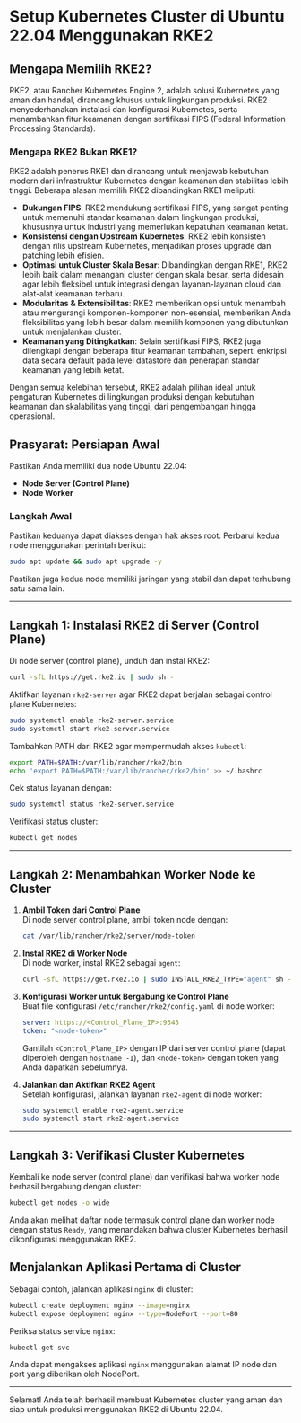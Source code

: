 # Setup Kubernetes Cluster di Ubuntu 22.04 Menggunakan RKE2

## Mengapa Memilih RKE2?

RKE2, atau Rancher Kubernetes Engine 2, adalah solusi Kubernetes yang aman dan handal, dirancang khusus untuk lingkungan produksi. RKE2 menyederhanakan instalasi dan konfigurasi Kubernetes, serta menambahkan fitur keamanan dengan sertifikasi FIPS (Federal Information Processing Standards).

### Mengapa RKE2 Bukan RKE1?

RKE2 adalah penerus RKE1 dan dirancang untuk menjawab kebutuhan modern dari infrastruktur Kubernetes dengan keamanan dan stabilitas lebih tinggi. Beberapa alasan memilih RKE2 dibandingkan RKE1 meliputi:

- **Dukungan FIPS**: RKE2 mendukung sertifikasi FIPS, yang sangat penting untuk memenuhi standar keamanan dalam lingkungan produksi, khususnya untuk industri yang memerlukan kepatuhan keamanan ketat.
- **Konsistensi dengan Upstream Kubernetes**: RKE2 lebih konsisten dengan rilis upstream Kubernetes, menjadikan proses upgrade dan patching lebih efisien.
- **Optimasi untuk Cluster Skala Besar**: Dibandingkan dengan RKE1, RKE2 lebih baik dalam menangani cluster dengan skala besar, serta didesain agar lebih fleksibel untuk integrasi dengan layanan-layanan cloud dan alat-alat keamanan terbaru.
- **Modularitas & Extensibilitas**: RKE2 memberikan opsi untuk menambah atau mengurangi komponen-komponen non-esensial, memberikan Anda fleksibilitas yang lebih besar dalam memilih komponen yang dibutuhkan untuk menjalankan cluster.
- **Keamanan yang Ditingkatkan**: Selain sertifikasi FIPS, RKE2 juga dilengkapi dengan beberapa fitur keamanan tambahan, seperti enkripsi data secara default pada level datastore dan penerapan standar keamanan yang lebih ketat.

Dengan semua kelebihan tersebut, RKE2 adalah pilihan ideal untuk pengaturan Kubernetes di lingkungan produksi dengan kebutuhan keamanan dan skalabilitas yang tinggi, dari pengembangan hingga operasional.

## Prasyarat: Persiapan Awal

Pastikan Anda memiliki dua node Ubuntu 22.04:

- **Node Server (Control Plane)**
- **Node Worker**

### Langkah Awal

Pastikan keduanya dapat diakses dengan hak akses root. Perbarui kedua node menggunakan perintah berikut:

```bash
sudo apt update && sudo apt upgrade -y
```

Pastikan juga kedua node memiliki jaringan yang stabil dan dapat terhubung satu sama lain.

---

## Langkah 1: Instalasi RKE2 di Server (Control Plane)

Di node server (control plane), unduh dan instal RKE2:

```bash
curl -sfL https://get.rke2.io | sudo sh -
```

Aktifkan layanan `rke2-server` agar RKE2 dapat berjalan sebagai control plane Kubernetes:

```bash
sudo systemctl enable rke2-server.service
sudo systemctl start rke2-server.service
```

Tambahkan PATH dari RKE2 agar mempermudah akses `kubectl`:

```bash
export PATH=$PATH:/var/lib/rancher/rke2/bin
echo 'export PATH=$PATH:/var/lib/rancher/rke2/bin' >> ~/.bashrc
```

Cek status layanan dengan:

```bash
sudo systemctl status rke2-server.service
```

Verifikasi status cluster:

```bash
kubectl get nodes
```

---

## Langkah 2: Menambahkan Worker Node ke Cluster

1. **Ambil Token dari Control Plane**  
   Di node server control plane, ambil token node dengan:

   ```bash
   cat /var/lib/rancher/rke2/server/node-token
   ```

2. **Instal RKE2 di Worker Node**  
   Di node worker, instal RKE2 sebagai `agent`:

   ```bash
   curl -sfL https://get.rke2.io | sudo INSTALL_RKE2_TYPE="agent" sh -
   ```

3. **Konfigurasi Worker untuk Bergabung ke Control Plane**  
   Buat file konfigurasi `/etc/rancher/rke2/config.yaml` di node worker:

   ```yaml
   server: https://<Control_Plane_IP>:9345
   token: "<node-token>"
   ```

   Gantilah `<Control_Plane_IP>` dengan IP dari server control plane (dapat diperoleh dengan `hostname -I`), dan `<node-token>` dengan token yang Anda dapatkan sebelumnya.

4. **Jalankan dan Aktifkan RKE2 Agent**  
   Setelah konfigurasi, jalankan layanan `rke2-agent` di node worker:
   ```bash
   sudo systemctl enable rke2-agent.service
   sudo systemctl start rke2-agent.service
   ```

---

## Langkah 3: Verifikasi Cluster Kubernetes

Kembali ke node server (control plane) dan verifikasi bahwa worker node berhasil bergabung dengan cluster:

```bash
kubectl get nodes -o wide
```

Anda akan melihat daftar node termasuk control plane dan worker node dengan status `Ready`, yang menandakan bahwa cluster Kubernetes berhasil dikonfigurasi menggunakan RKE2.

## Menjalankan Aplikasi Pertama di Cluster

Sebagai contoh, jalankan aplikasi `nginx` di cluster:

```bash
kubectl create deployment nginx --image=nginx
kubectl expose deployment nginx --type=NodePort --port=80
```

Periksa status service `nginx`:

```bash
kubectl get svc
```

Anda dapat mengakses aplikasi `nginx` menggunakan alamat IP node dan port yang diberikan oleh NodePort.

---

Selamat! Anda telah berhasil membuat Kubernetes cluster yang aman dan siap untuk produksi menggunakan RKE2 di Ubuntu 22.04.
